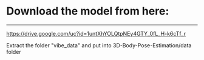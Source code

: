 # Download the model from here:
---
https://drive.google.com/uc?id=1untXhYOLQtpNEy4GTY_0fL_H-k6cTf_r

Extract the folder "vibe_data" and put into 3D-Body-Pose-Estimation/data folder

